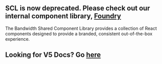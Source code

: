 ## SCL is now deprecated. Please check out our internal component library, [Foundry](https://github.com/Bandwidth/foundry)

The Bandwidth Shared Component Library provides a collection of React components designed to provide a branded, consistent out-of-the-box experience.

## Looking for V5 Docs? Go [here](http://dev.bandwidth.com/shared-components/v5)
